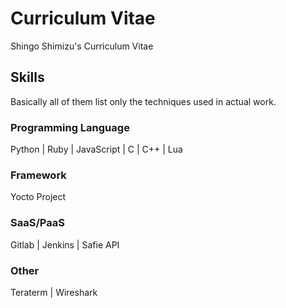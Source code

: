 # Curriculum Vitae
Shingo Shimizu's Curriculum Vitae


## Skills
Basically all of them list only the techniques used in actual work.

### Programming Language
Python | Ruby | JavaScript | C | C++ | Lua

### Framework
Yocto Project

### SaaS/PaaS
Gitlab | Jenkins | Safie API

### Other
Teraterm | Wireshark

